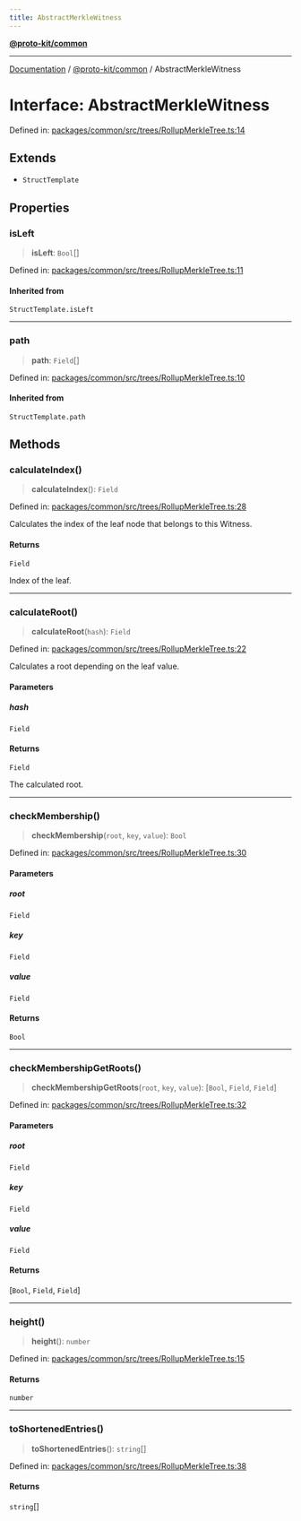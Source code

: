 ```yaml
---
title: AbstractMerkleWitness
---
```


[**@proto-kit/common**](../README.md)

***

[Documentation](../../../README.md) / [@proto-kit/common](../README.md) / AbstractMerkleWitness

# Interface: AbstractMerkleWitness

Defined in: [packages/common/src/trees/RollupMerkleTree.ts:14](https://github.com/proto-kit/framework/blob/28efa802e3737fc3b77339148b307ef7246f3ef1/packages/common/src/trees/RollupMerkleTree.ts#L14)

## Extends

- `StructTemplate`

## Properties

### isLeft

> **isLeft**: `Bool`[]

Defined in: [packages/common/src/trees/RollupMerkleTree.ts:11](https://github.com/proto-kit/framework/blob/28efa802e3737fc3b77339148b307ef7246f3ef1/packages/common/src/trees/RollupMerkleTree.ts#L11)

#### Inherited from

`StructTemplate.isLeft`

***

### path

> **path**: `Field`[]

Defined in: [packages/common/src/trees/RollupMerkleTree.ts:10](https://github.com/proto-kit/framework/blob/28efa802e3737fc3b77339148b307ef7246f3ef1/packages/common/src/trees/RollupMerkleTree.ts#L10)

#### Inherited from

`StructTemplate.path`

## Methods

### calculateIndex()

> **calculateIndex**(): `Field`

Defined in: [packages/common/src/trees/RollupMerkleTree.ts:28](https://github.com/proto-kit/framework/blob/28efa802e3737fc3b77339148b307ef7246f3ef1/packages/common/src/trees/RollupMerkleTree.ts#L28)

Calculates the index of the leaf node that belongs to this Witness.

#### Returns

`Field`

Index of the leaf.

***

### calculateRoot()

> **calculateRoot**(`hash`): `Field`

Defined in: [packages/common/src/trees/RollupMerkleTree.ts:22](https://github.com/proto-kit/framework/blob/28efa802e3737fc3b77339148b307ef7246f3ef1/packages/common/src/trees/RollupMerkleTree.ts#L22)

Calculates a root depending on the leaf value.

#### Parameters

##### hash

`Field`

#### Returns

`Field`

The calculated root.

***

### checkMembership()

> **checkMembership**(`root`, `key`, `value`): `Bool`

Defined in: [packages/common/src/trees/RollupMerkleTree.ts:30](https://github.com/proto-kit/framework/blob/28efa802e3737fc3b77339148b307ef7246f3ef1/packages/common/src/trees/RollupMerkleTree.ts#L30)

#### Parameters

##### root

`Field`

##### key

`Field`

##### value

`Field`

#### Returns

`Bool`

***

### checkMembershipGetRoots()

> **checkMembershipGetRoots**(`root`, `key`, `value`): \[`Bool`, `Field`, `Field`\]

Defined in: [packages/common/src/trees/RollupMerkleTree.ts:32](https://github.com/proto-kit/framework/blob/28efa802e3737fc3b77339148b307ef7246f3ef1/packages/common/src/trees/RollupMerkleTree.ts#L32)

#### Parameters

##### root

`Field`

##### key

`Field`

##### value

`Field`

#### Returns

\[`Bool`, `Field`, `Field`\]

***

### height()

> **height**(): `number`

Defined in: [packages/common/src/trees/RollupMerkleTree.ts:15](https://github.com/proto-kit/framework/blob/28efa802e3737fc3b77339148b307ef7246f3ef1/packages/common/src/trees/RollupMerkleTree.ts#L15)

#### Returns

`number`

***

### toShortenedEntries()

> **toShortenedEntries**(): `string`[]

Defined in: [packages/common/src/trees/RollupMerkleTree.ts:38](https://github.com/proto-kit/framework/blob/28efa802e3737fc3b77339148b307ef7246f3ef1/packages/common/src/trees/RollupMerkleTree.ts#L38)

#### Returns

`string`[]
